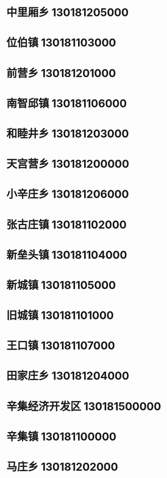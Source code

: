 # 中里厢乡 130181205000
# 位伯镇 130181103000
# 前营乡 130181201000
# 南智邱镇 130181106000
# 和睦井乡 130181203000
# 天宫营乡 130181200000
# 小辛庄乡 130181206000
# 张古庄镇 130181102000
# 新垒头镇 130181104000
# 新城镇 130181105000
# 旧城镇 130181101000
# 王口镇 130181107000
# 田家庄乡 130181204000
# 辛集经济开发区 130181500000
# 辛集镇 130181100000
# 马庄乡 130181202000

